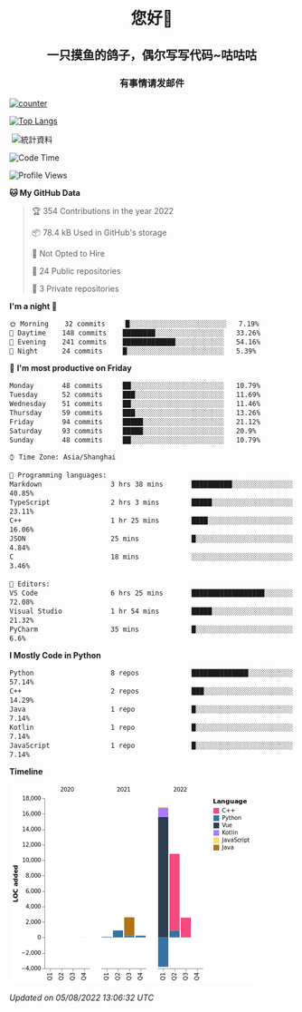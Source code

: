 

<!--
**kitUIN/kitUIN** is a ✨ _special_ ✨ repository because its `README.md` (this file) appears on your GitHub profile.

Here are some ideas to get you started:

- 🔭 I’m currently working on ...
- 🌱 I’m currently learning ...
- 👯 I’m looking to collaborate on ...
- 🤔 I’m looking for help with ...
- 💬 Ask me about ...
- 📫 How to reach me: ...
- 😄 Pronouns: ...
- ⚡ Fun fact: ...
-->
<h1 align="center">您好👋</h1>
<h2 align="center">一只摸鱼的鸽子，偶尔写写代码~咕咕咕</h2>
<h3 align="center">有事情请发邮件</h3>

[![counter](https://count.getloli.com/get/@KitUIN?theme=rule34)](https://count.getloli.com/)

[![Top Langs](https://github-readme-stats.vercel.app/api/top-langs/?username=kitUIN&show_icons=true&theme=gruvbox&locale=cn&layout=compact)](https://github.com/anuraghazra/github-readme-stats)

<p>&nbsp;<img align="center" src="https://github-readme-stats.vercel.app/api?username=kitUIN&show_icons=true&theme=gruvbox&locale=cn" alt="統計資料" /></p>


<!--START_SECTION:waka-->
![Code Time](http://img.shields.io/badge/Code%20Time-623%20hrs%2042%20mins-blue)

![Profile Views](http://img.shields.io/badge/Profile%20Views-1-blue)

**🐱 My GitHub Data** 

> 🏆 354 Contributions in the year 2022
 > 
> 📦 78.4 kB Used in GitHub's storage 
 > 
> 🚫 Not Opted to Hire
 > 
> 📜 24 Public repositories 
 > 
> 🔑 3 Private repositories  
 > 
**I'm a night 🦉** 

```text
🌞 Morning    32 commits     █░░░░░░░░░░░░░░░░░░░░░░░░   7.19% 
🌆 Daytime    148 commits    ████████░░░░░░░░░░░░░░░░░   33.26% 
🌃 Evening    241 commits    █████████████░░░░░░░░░░░░   54.16% 
🌙 Night      24 commits     █░░░░░░░░░░░░░░░░░░░░░░░░   5.39%

```
📅 **I'm most productive on Friday** 

```text
Monday       48 commits     ██░░░░░░░░░░░░░░░░░░░░░░░   10.79% 
Tuesday      52 commits     ███░░░░░░░░░░░░░░░░░░░░░░   11.69% 
Wednesday    51 commits     ██░░░░░░░░░░░░░░░░░░░░░░░   11.46% 
Thursday     59 commits     ███░░░░░░░░░░░░░░░░░░░░░░   13.26% 
Friday       94 commits     █████░░░░░░░░░░░░░░░░░░░░   21.12% 
Saturday     93 commits     █████░░░░░░░░░░░░░░░░░░░░   20.9% 
Sunday       48 commits     ██░░░░░░░░░░░░░░░░░░░░░░░   10.79%

```


```text
⌚︎ Time Zone: Asia/Shanghai

💬 Programming languages: 
Markdown                 3 hrs 38 mins       ██████████░░░░░░░░░░░░░░░   40.85% 
TypeScript               2 hrs 3 mins        █████░░░░░░░░░░░░░░░░░░░░   23.11% 
C++                      1 hr 25 mins        ████░░░░░░░░░░░░░░░░░░░░░   16.06% 
JSON                     25 mins             █░░░░░░░░░░░░░░░░░░░░░░░░   4.84% 
C                        18 mins             ░░░░░░░░░░░░░░░░░░░░░░░░░   3.46%

📝 Editors: 
VS Code                  6 hrs 25 mins       ██████████████████░░░░░░░   72.08% 
Visual Studio            1 hr 54 mins        █████░░░░░░░░░░░░░░░░░░░░   21.32% 
PyCharm                  35 mins             █░░░░░░░░░░░░░░░░░░░░░░░░   6.6%

```

**I Mostly Code in Python** 

```text
Python                   8 repos             ██████████████░░░░░░░░░░░   57.14% 
C++                      2 repos             ███░░░░░░░░░░░░░░░░░░░░░░   14.29% 
Java                     1 repo              █░░░░░░░░░░░░░░░░░░░░░░░░   7.14% 
Kotlin                   1 repo              █░░░░░░░░░░░░░░░░░░░░░░░░   7.14% 
JavaScript               1 repo              █░░░░░░░░░░░░░░░░░░░░░░░░   7.14%

```


**Timeline**

![Chart not found](https://raw.githubusercontent.com/kitUIN/kitUIN/main/charts/bar_graph.png) 


 *Updated on 05/08/2022 13:06:32 UTC*
<!--END_SECTION:waka-->
